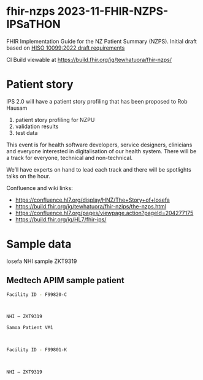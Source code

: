 # fhir-nzps 2023-11-FHIR-NZPS-IPSaTHON
FHIR Implementation Guide for the NZ Patient Summary (NZPS). Initial draft based on [HISO 10099:2022 draft requirements](https://consult.health.govt.nz/hiso/hiso-10099-2022-nzips/supporting_documents/hiso10099nzipsdraft20220509.pdf) 

CI Build viewable at https://build.fhir.org/ig/tewhatuora/fhir-nzps/


# Patient story

IPS 2.0 will have a patient story profiling that has been proposed to Rob Hausam

1. patient story profiling for NZPU
2. validation results
3. test data

This event is for health software developers, service designers, clinicians and everyone interested in digitalisation of our health system. There will be a track for everyone, technical and non-technical.

We’ll have experts on hand to lead each track and there will be spotlights talks on the hour. 

Confluence and wiki links:
- https://confluence.hl7.org/display/HNZ/The+Story+of+Iosefa
- https://build.fhir.org/ig/tewhatuora/fhir-nzips/the-nzps.html
- https://confluence.hl7.org/pages/viewpage.action?pageId=204277175
- https://build.fhir.org/ig/HL7/fhir-ips/

# Sample data

Iosefa NHI sample ZKT9319

## Medtech APIM sample patient

```sh
Facility ID - F99820-C

 

NHI – ZKT9319

Samoa Patient VM1

 

Facility ID - F99801-K

 

NHI – ZKT9319

```
